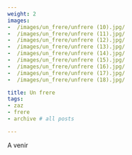 ```yaml
---
weight: 2
images:
-  /images/un_frere/unfrere (10).jpg/
-  /images/un_frere/unfrere (11).jpg/
-  /images/un_frere/unfrere (12).jpg/
-  /images/un_frere/unfrere (13).jpg/
-  /images/un_frere/unfrere (14).jpg/
-  /images/un_frere/unfrere (15).jpg/
-  /images/un_frere/unfrere (16).jpg/
-  /images/un_frere/unfrere (17).jpg/
-  /images/un_frere/unfrere (18).jpg/

title: Un frere
tags:
- zaz
- frere
- archive # all posts

---
```


A venir